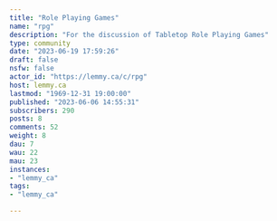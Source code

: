 ```yaml
---
title: "Role Playing Games" 
name: "rpg"
description: "For the discussion of Tabletop Role Playing Games"
type: community
date: "2023-06-19 17:59:26"
draft: false
nsfw: false
actor_id: "https://lemmy.ca/c/rpg"
host: lemmy.ca
lastmod: "1969-12-31 19:00:00"
published: "2023-06-06 14:55:31"
subscribers: 290
posts: 8
comments: 52
weight: 8
dau: 7
wau: 22
mau: 23
instances:
- "lemmy_ca"
tags: 
- "lemmy_ca"

---
```

